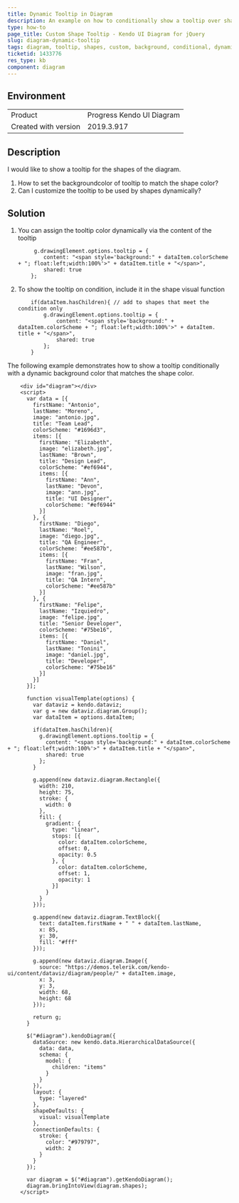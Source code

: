 ```yaml
---
title: Dynamic Tooltip in Diagram
description: An example on how to conditionally show a tooltip over shapes.
type: how-to
page_title: Custom Shape Tooltip - Kendo UI Diagram for jQuery
slug: diagram-dynamic-tooltip
tags: diagram, tooltip, shapes, custom, background, conditional, dynamic, show
ticketid: 1433776
res_type: kb
component: diagram
---
```


## Environment

<table>
 <tr>
  <td>Product</td>
  <td>Progress Kendo UI Diagram</td>
 </tr>
 <tr>
  <td>Created with version</td>
  <td>2019.3.917</td>
 </tr>
</table>


## Description

I would like to show a tooltip for the shapes of the diagram. 

1. How to set the backgroundcolor of tooltip to match the shape color? 
1. Can I customize the tooltip to be used by shapes dynamically? 

## Solution

1.  You can assign the tooltip color dynamically via the content of the tooltip

  	```
         g.drawingElement.options.tooltip = {
            content: "<span style='background:" + dataItem.colorScheme + "; float:left;width:100%'>" + dataItem.title + "</span>",
            shared: true
        };
  	```

1. To show the tooltip on condition, include it in the shape visual function

  	```
        if(dataItem.hasChildren){ // add to shapes that meet the condition only
            g.drawingElement.options.tooltip = {
                content: "<span style='background:" + dataItem.colorScheme + "; float:left;width:100%'>" + dataItem.    title + "</span>",
                shared: true
            };
        }
  	```

The following example demonstrates how to show a tooltip conditionally with a dynamic background color that matches the shape color.

```dojo
    <div id="diagram"></div>
    <script>
      var data = [{
        firstName: "Antonio",
        lastName: "Moreno",
        image: "antonio.jpg",
        title: "Team Lead",
        colorScheme: "#1696d3",
        items: [{
          firstName: "Elizabeth",
          image: "elizabeth.jpg",
          lastName: "Brown",
          title: "Design Lead",
          colorScheme: "#ef6944",
          items: [{
            firstName: "Ann",
            lastName: "Devon",
            image: "ann.jpg",
            title: "UI Designer",
            colorScheme: "#ef6944"
          }]
        }, {
          firstName: "Diego",
          lastName: "Roel",
          image: "diego.jpg",
          title: "QA Engineer",
          colorScheme: "#ee587b",
          items: [{
            firstName: "Fran",
            lastName: "Wilson",
            image: "fran.jpg",
            title: "QA Intern",
            colorScheme: "#ee587b"
          }]
        }, {
          firstName: "Felipe",
          lastName: "Izquiedro",
          image: "felipe.jpg",
          title: "Senior Developer",
          colorScheme: "#75be16",
          items: [{
            firstName: "Daniel",
            lastName: "Tonini",
            image: "daniel.jpg",
            title: "Developer",
            colorScheme: "#75be16"
          }]
        }]
      }];

      function visualTemplate(options) {
        var dataviz = kendo.dataviz;
        var g = new dataviz.diagram.Group();
        var dataItem = options.dataItem;
        
        if(dataItem.hasChildren){
          g.drawingElement.options.tooltip = {
            content: "<span style='background:" + dataItem.colorScheme + "; float:left;width:100%'>" + dataItem.title + "</span>",
            shared: true
          };
        }

        g.append(new dataviz.diagram.Rectangle({
          width: 210,
          height: 75,
          stroke: {
            width: 0
          },
          fill: {
            gradient: {
              type: "linear",
              stops: [{
                color: dataItem.colorScheme,
                offset: 0,
                opacity: 0.5
              }, {
                color: dataItem.colorScheme,
                offset: 1,
                opacity: 1
              }]
            }
          }
        }));

        g.append(new dataviz.diagram.TextBlock({
          text: dataItem.firstName + " " + dataItem.lastName,
          x: 85,
          y: 30,
          fill: "#fff"
        }));

        g.append(new dataviz.diagram.Image({
          source: "https://demos.telerik.com/kendo-ui/content/dataviz/diagram/people/" + dataItem.image,
          x: 3,
          y: 3,
          width: 68,
          height: 68
        }));

        return g;
      }

      $("#diagram").kendoDiagram({
        dataSource: new kendo.data.HierarchicalDataSource({
          data: data,
          schema: {
            model: {
              children: "items"
            }
          }
        }),
        layout: {
          type: "layered"
        },
        shapeDefaults: {
          visual: visualTemplate
        },
        connectionDefaults: {
          stroke: {
            color: "#979797",
            width: 2
          }
        }
      });

      var diagram = $("#diagram").getKendoDiagram();
      diagram.bringIntoView(diagram.shapes);     
    </script>
```

